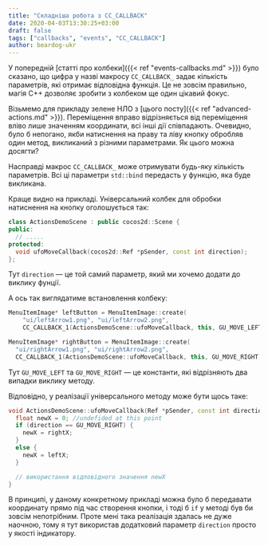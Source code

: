 ```yaml
---
title: "Складніша робота з CC_CALLBACK"
date: 2020-04-03T13:30:25+03:00
draft: false
tags: ["callbacks", "events", "CC_CALLBACK"]
author: beardog-ukr
---
```


У попередній [статті про колбеки]({{< ref "events-callbacks.md" >}}) було сказано, що цифра у назві макросу `CC_CALLBACK_` задає кількість параметрів, які отримає відповідна функція. Це не зовсім правильно, магія C++ дозволяє зробити з колбеком ще один цікавий фокус.

<!--more-->

Візьмемо для прикладу зелене НЛО з [цього посту]({{< ref "advanced-actions.md" >}}). Переміщення вправо відрізняється від переміщення вліво лише значенням координати, всі інші дії співпадають. Очевидно, було б непогано, якби натиснення на праву та ліву кнопку обробляв один метод, викликаний з різними параметрами. Як цього можна досягти?

Насправді макрос `CC_CALLBACK_` може отримувати будь-яку кількість параметрів. Всі ці параметри `std::bind` передасть у функцію, яка буде викликана.

Краще видно на прикладі. Універсальний колбек для обробки натиснення на кнопку оголошується так:
```cpp
class ActionsDemoScene : public cocos2d::Scene {
public:
  // .....
protected:
  void ufoMoveCallback(cocos2d::Ref *pSender, const int direction);
};
```

Тут `direction` — це той самий параметр, який ми хочемо додати до виклику фунції.

А ось так виглядатиме встановлення колбеку:
```cpp
MenuItemImage* leftButton = MenuItemImage::create(
    "ui/leftArrow1.png", "ui/leftArrow2.png",
    CC_CALLBACK_1(ActionsDemoScene::ufoMoveCallback, this, GU_MOVE_LEFT));

MenuItemImage* rightButton = MenuItemImage::create(
  "ui/rightArrow1.png", "ui/rightArrow2.png",
  CC_CALLBACK_1(ActionsDemoScene::ufoMoveCallback, this, GU_MOVE_RIGHT));
```
Тут `GU_MOVE_LEFT` та `GU_MOVE_RIGHT` — це константи, які відрізняють два випадки виклику методу.

Відповідно, у реалізації універсального методу може бути щось таке:
```cpp
void ActionsDemoScene::ufoMoveCallback(Ref *pSender, const int direction) {
  float newX = 0; //undefided at this point
  if (direction == GU_MOVE_RIGHT) {
    newX = rightX;
  }
  else {
    newX = leftX;
  }

  // використання відповідного значення newX
}
```

В принципі, у даному конкретному прикладі можна було б передавати координату прямо під час створення кнопки, і тоді б `if` у методі був би зовсім непотрібним. Проте мені така реалізація здалась не дуже наочною, тому я тут використав додатковий параметр `direction` просто у якості індикатору.

